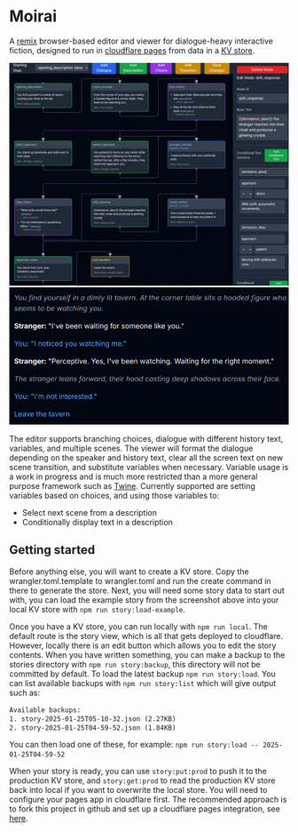 # Moirai

A [remix](https://remix.run/) browser-based editor and viewer for dialogue-heavy interactive fiction, designed to run 
in [cloudflare pages](https://pages.cloudflare.com/) from data in a [KV store](https://developers.cloudflare.com/kv/).

![Editor](/example/example-edit.png?raw=true "Editor")
![Viewer](/example/example-view.png?raw=true "Viewer")

The editor supports branching choices, dialogue with different history text, variables, and multiple scenes. The viewer 
will format the dialogue depending on the speaker and history text, clear all the screen text on new scene transition,
and substitute variables when necessary.
Variable usage is a work in progress and is much more restricted than a more general purpose framework such as 
[Twine](https://twinery.org/). Currently supported are setting variables based on choices, and using those variables
to:
- Select next scene from a description
- Conditionally display text in a description

## Getting started

Before anything else, you will want to create a KV store. Copy the wrangler.toml.template to wrangler.toml and run the 
create command in there to generate the store. Next, you will need some story data to start out with, you can load the 
example story from the screenshot above into your local KV store with `npm run story:load-example`.

Once you have a KV store, you can run locally with `npm run local`. The default route is the story view, which is all 
that gets deployed to cloudflare. However, locally there is an edit button which allows you to edit the story contents.
When you have written something, you can make a backup to the stories directory with `npm run story:backup`, this 
directory will not be committed by default. To load the latest backup `npm run story:load`. You can list available 
backups with `npm run story:list` which will give output such as:
```
Available backups:
1. story-2025-01-25T05-10-32.json (2.27KB)
2. story-2025-01-25T04-59-52.json (1.84KB)
```
You can then load one of these, for example: `npm run story:load -- 2025-01-25T04-59-52`

When your story is ready, you can use `story:put:prod` to push it to the production KV store, and `story:get:prod` to 
read the production KV store back into local if you want to overwrite the local store. You will need to configure your 
pages app in cloudflare first. The recommended approach is to fork this project in github and set up a cloudflare pages
integration, see [here](https://developers.cloudflare.com/pages/framework-guides/deploy-a-remix-site/).